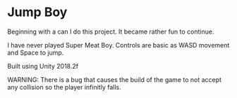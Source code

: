 # Jump Boy
<div>Beginning with a can I do this project. It became rather fun to continue.<br>

I have never played Super Meat Boy. Controls are basic as WASD movement and Space to jump. <br>

Built using Unity 2018.2f<br> </div>

WARNING: There is a bug that causes the build of the game to not accept any collision so the player infinitly falls.
